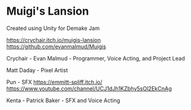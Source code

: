 # Muigi's Lansion

Created using Unity for
Demake Jam

https://crychair.itch.io/muigis-lansion
https://github.com/evanmalmud/Muigis

Crychair - Evan Malmud - Programmer, Voice Acting, and Project Lead

Matt Daday - Pixel Artist

Pun - SFX
https://emmitt-spliff.itch.io/
https://www.youtube.com/channel/UCJ1dJh1KZbhy5sOl2EkCnAg

Kenta - Patrick Baker - SFX and Voice Acting